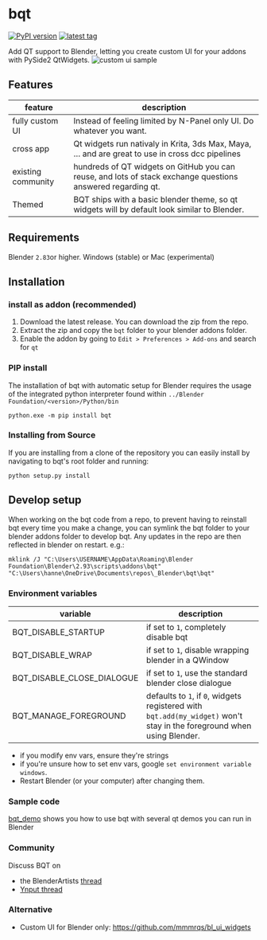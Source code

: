 # bqt



[![PyPI version](https://img.shields.io/pypi/v/bqt)](https://pypi.org/project/bqt/)
[![latest tag](https://img.shields.io/github/v/tag/techartorg/bqt?label=Github)](https://github.com/techartorg/bqt)


Add QT support to Blender, letting you create custom UI for your addons with PySide2 QtWidgets.
![custom ui sample](https://user-images.githubusercontent.com/3758308/192096952-e9ed73be-26e4-4ad8-a85f-be4175cebbda.gif)

## Features
| feature | description|
|--|--|
|fully custom UI |Instead of feeling limited by N-Panel only UI. Do whatever you want. |
| cross app | Qt widgets run nativaly in Krita, 3ds Max, Maya, … and are great to use in cross dcc pipelines |
| existing community | hundreds of QT widgets on GitHub you can reuse, and lots of stack exchange questions answered regarding qt.|
|Themed | BQT ships with a basic blender theme, so qt widgets will by default look similar to Blender.|


## Requirements
Blender `2.83`or higher.
Windows (stable) or Mac (experimental)


## Installation  

### install as addon (recommended)
1. Download the latest release. You can download the zip from the repo.
2. Extract the zip and copy the `bqt` folder to your blender addons folder.
3. Enable the addon by going to `Edit > Preferences > Add-ons` and search for `qt`

### PIP install
The installation of bqt with automatic setup for Blender requires the usage of the integrated python
interpreter found within `../Blender Foundation/<version>/Python/bin`
```commandline
python.exe -m pip install bqt
```

### Installing from Source
If you are installing from a clone of the repository you can easily install by navigating
to bqt's root folder and running:
```commandline
python setup.py install
```

## Develop setup
When working on the bqt code from a repo, to prevent having to reinstall bqt every time you make a change,
you can symlink the bqt folder to your blender addons folder to develop bqt. 
Any updates in the repo are then reflected in blender on restart.
e.g.:
```commandline
mklink /J "C:\Users\USERNAME\AppData\Roaming\Blender Foundation\Blender\2.93\scripts\addons\bqt" "C:\Users\hanne\OneDrive\Documents\repos\_Blender\bqt\bqt"
```

### Environment variables

| variable | description|
|--|--|
|BQT_DISABLE_STARTUP| if set to `1`, completely disable bqt|
|BQT_DISABLE_WRAP| if set to `1`, disable wrapping blender in a QWindow|
|BQT_DISABLE_CLOSE_DIALOGUE| if set to `1`, use the standard blender close dialogue|
|BQT_MANAGE_FOREGROUND| defaults to `1`, if `0`, widgets registered with `bqt.add(my_widget)` won't stay in the foreground when using Blender.|

- if you modify env vars, ensure they're strings
- if you're unsure how to set env vars, google `set environment variable windows`.
- Restart Blender (or your computer) after changing them.

### Sample code
[bqt_demo](bqt_demo) shows you how to use bqt with several qt demos you can run in Blender

### Community
Discuss BQT on 
- the BlenderArtists [thread](https://blenderartists.org/t/bqt-custom-ui-for-add-ons-tool-in-blender-with-pyqt-or-pyside/1458808)
- [Ynput  thread](https://community.ynput.io/t/use-bqt-for-blender-qt-integration/127)

### Alternative
- Custom UI for Blender only: https://github.com/mmmrqs/bl_ui_widgets
